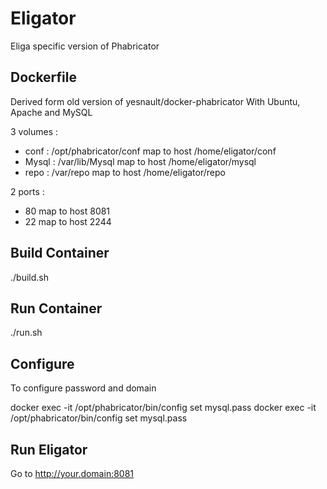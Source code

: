 Eligator
==================
Eliga specific version of Phabricator


Dockerfile
----------
Derived form old version of yesnault/docker-phabricator
With Ubuntu, Apache and MySQL

3 volumes :
- conf	: /opt/phabricator/conf	map to host  /home/eligator/conf
- Mysql : /var/lib/Mysql 		map to host  /home/eligator/mysql
- repo	: /var/repo				map to host  /home/eligator/repo

2 ports :
- 80 map to host 8081
- 22 map to host 2244


Build Container
---------------
./build.sh


Run Container
-------------
./run.sh


Configure
---------
To configure password and domain 

docker exec -it <containerID> /opt/phabricator/bin/config set mysql.pass <Password Mysql>
docker exec -it <containerID> /opt/phabricator/bin/config set mysql.pass <Your Domain>


Run Eligator
---------------

Go to http://your.domain:8081


